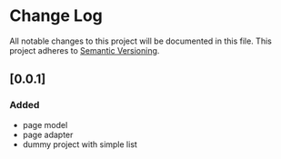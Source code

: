 # Change Log
All notable changes to this project will be documented in this file.
This project adheres to [Semantic Versioning](http://semver.org/).

## [0.0.1]
### Added
- page model
- page adapter
- dummy project with simple list

